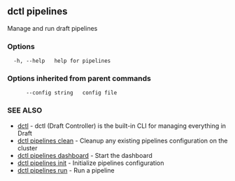 ## dctl pipelines

Manage and run draft pipelines

### Options

```
  -h, --help   help for pipelines
```

### Options inherited from parent commands

```
      --config string   config file
```

### SEE ALSO

* [dctl](dctl.md)	 - dctl (Draft Controller) is the built-in CLI for managing everything in Draft
* [dctl pipelines clean](dctl_pipelines_clean.md)	 - Cleanup any existing pipelines configuration on the cluster
* [dctl pipelines dashboard](dctl_pipelines_dashboard.md)	 - Start the dashboard
* [dctl pipelines init](dctl_pipelines_init.md)	 - Initialize pipelines configuration
* [dctl pipelines run](dctl_pipelines_run.md)	 - Run a pipeline


